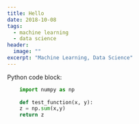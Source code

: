 ```yaml
---
title: Hello
date: 2018-10-08
tags: 
  - machine learning
  - data science
header:
  image: ""
excerpt: "Machine Learning, Data Science"
---
```


Python code block:
```python
    import numpy as np
    
    def test_function(x, y):
    z = np.sum(x,y)
    return z
```
